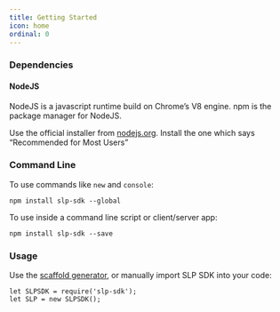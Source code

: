 ```yaml
---
title: Getting Started
icon: home
ordinal: 0
---
```


### Dependencies

#### NodeJS

NodeJS is a javascript runtime build on Chrome’s V8 engine. npm is the package manager for NodeJS.

Use the official installer from [nodejs.org](https://nodejs.org/). Install the one which says “Recommended for Most Users”

### Command Line

To use commands like `new` and `console`:

    npm install slp-sdk --global

To use inside a command line script or client/server app:

    npm install slp-sdk --save

### Usage

Use the [scaffold generator](./new), or manually import SLP SDK into your code:

    let SLPSDK = require('slp-sdk');
    let SLP = new SLPSDK();
